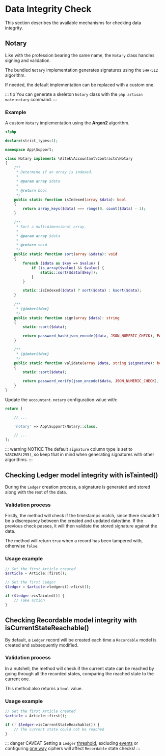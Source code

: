 # Data Integrity Check
This section describes the available mechanisms for checking data integrity.

## Notary
Like with the profession bearing the same name, the `Notary` class handles signing and validation.

The bundled `Notary` implementation generates signatures using the `SHA-512` algorithm.

If needed, the default implementation can be replaced with a custom one. 

::: tip
You can generate a skeleton `Notary` class with the `php artisan make:notary` command.
:::

### Example
A custom `Notary` implementation using the **Argon2** algorithm.

```php
<?php

declare(strict_types=1);

namespace App\Support;

class Notary implements \Altek\Accountant\Contracts\Notary
{
    /**
     * Determine if an array is indexed.
     *
     * @param array $data
     *
     * @return bool
     */
    public static function isIndexed(array $data): bool
    {
        return array_keys($data) === range(0, count($data) - 1);
    }

    /**
     * Sort a multidimensional array.
     *
     * @param array $data
     *
     * @return void
     */
    public static function sort(array &$data): void
    {
        foreach ($data as $key => $value) {
            if (is_array($value) && $value) {
                static::sort($data[$key]);
            }
        }

        static::isIndexed($data) ? sort($data) : ksort($data);
    }
    
    /**
     * {@inheritdoc}
     */
    public static function sign(array $data): string
    {
        static::sort($data);

        return password_hash(json_encode($data, JSON_NUMERIC_CHECK), PASSWORD_ARGON2I);
    }

    /**
     * {@inheritdoc}
     */
    public static function validate(array $data, string $signature): bool
    {
        static::sort($data);

        return password_verify(json_encode($data, JSON_NUMERIC_CHECK), $signature);
    }
}
```

Update the `accountant.notary` configuration value with:

```php
return [

    // ...

    'notary' => App\Support\Notary::class,

    // ...
];
```

::: warning NOTICE
The default `signature` column type is set to `VARCHAR(255)`, so keep that in mind when generating signatures with other algorithms.
:::

## Checking Ledger model integrity with isTainted()
During the `Ledger` creation process, a signature is generated and stored along with the rest of the data.

### Validation process
Firstly, the method will check if the timestamps match, since there shouldn't be a discrepancy between the created and updated date/time.
If the previous check passes, it will then validate the stored signature against the data.

The method will return `true` when a record has been tampered with, otherwise `false`.

### Usage example
```php
// Get the first Article created
$article = Article::first();

// Get the first Ledger
$ledger = $article->ledgers()->first();

if ($ledger->isTainted()) {
    // Take action
}
```

## Checking Recordable model integrity with isCurrentStateReachable()
By default, a `Ledger` record will be created each time a `Recordable` model is created and subsequently modified.

### Validation process
In a nutshell, the method will check if the current state can be reached by going through all the recorded states, comparing the reached state to the current one.

This method also returns a `bool` value.

### Usage example
```php
// Get the first Article created
$article = Article::first();

if (! $ledger->isCurrentStateReachable()) {
    // The current state could not be reached
}
```

::: danger CAVEAT
Setting a `Ledger` [threshold](recordable-configuration.md#ledger-threshold), excluding [events](recordable-configuration.md#events) or configuring [one way](ciphers.md#bleach-cipher) ciphers will affect `Recordable` state checks!
:::
